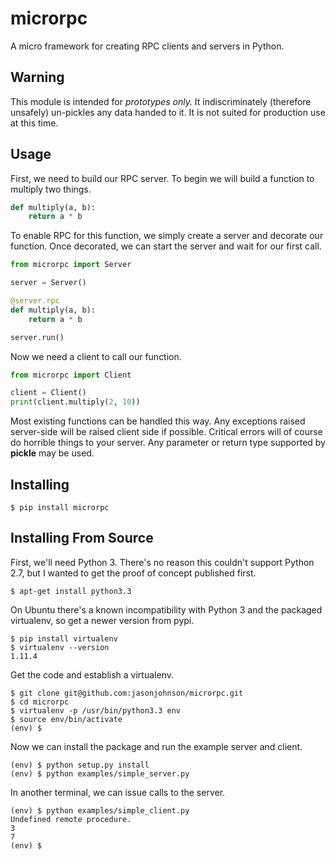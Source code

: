 microrpc
========

A micro framework for creating RPC clients and servers in Python.

Warning
-------

This module is intended for *prototypes only.* It indiscriminately (therefore unsafely) un-pickles any data handed to it. It is not suited for production use at this time.

Usage
-----

First, we need to build our RPC server. To begin we will build a function to multiply two things.

```py
def multiply(a, b):
    return a * b
```

To enable RPC for this function, we simply create a server and decorate our function. Once decorated, we can start the server and wait for our first call.

```py
from microrpc import Server

server = Server()

@server.rpc
def multiply(a, b):
    return a * b

server.run()
```

Now we need a client to call our function.

```py
from microrpc import Client

client = Client()
print(client.multiply(2, 10))
```

Most existing functions can be handled this way. Any exceptions raised server-side will be raised client side if possible. Critical errors will of course do horrible things to your server. Any parameter or return type supported by **pickle** may be used.


Installing
----------

```
$ pip install microrpc
```

Installing From Source
----------------------

First, we'll need Python 3. There's no reason this couldn't support Python 2.7, but I wanted to get the proof of concept published first.

```
$ apt-get install python3.3
```

On Ubuntu there's a known incompatibility with Python 3 and the packaged virtualenv, so get a newer version from pypi.

```
$ pip install virtualenv
$ virtualenv --version
1.11.4
```

Get the code and establish a virtualenv.

```
$ git clone git@github.com:jasonjohnson/microrpc.git
$ cd microrpc
$ virtualenv -p /usr/bin/python3.3 env
$ source env/bin/activate
(env) $
```

Now we can install the package and run the example server and client.

```
(env) $ python setup.py install
(env) $ python examples/simple_server.py
```

In another terminal, we can issue calls to the server.

```
(env) $ python examples/simple_client.py
Undefined remote procedure.
3
7
(env) $
```

